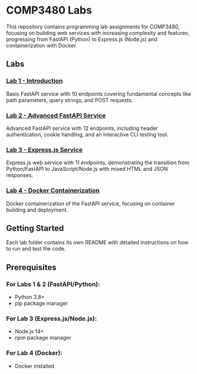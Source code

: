 # COMP3480 Labs

This repository contains programming lab assignments for COMP3480, focusing on building web services with increasing complexity and features, progressing from FastAPI (Python) to Express.js (Node.js) and containerization with Docker.

## Labs

### [Lab 1 - Introduction](Lab%201/README.md)
Basic FastAPI service with 10 endpoints covering fundamental concepts like path parameters, query strings, and POST requests.

### [Lab 2 - Advanced FastAPI Service](Lab%202/README.md)
Advanced FastAPI service with 12 endpoints, including header authentication, cookie handling, and an interactive CLI testing tool.

### [Lab 3 - Express.js Service](Lab%203/README.md)
Express.js web service with 11 endpoints, demonstrating the transition from Python/FastAPI to JavaScript/Node.js with mixed HTML and JSON responses.

### [Lab 4 - Docker Containerization](Lab%204/README.md)
Docker containerization of the FastAPI service, focusing on container building and deployment.

## Getting Started

Each lab folder contains its own README with detailed instructions on how to run and test the code.

## Prerequisites

### For Labs 1 & 2 (FastAPI/Python):
- Python 3.8+
- pip package manager

### For Lab 3 (Express.js/Node.js):
- Node.js 14+
- npm package manager

### For Lab 4 (Docker):
- Docker installed